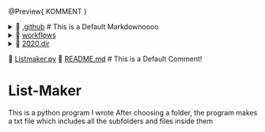 @Preview{ KOMMENT }

<details><summary>📂 <a href="./.github">.github</a>   # This is a Default Markdownoooo
<details><summary>📂 <a href="./.github/workflows">workflows</a> <span></span>
</summary><blockquote>📄 <a href="./.github/workflows/pythonpackage.yml">pythonpackage.yml</a> </blockquote></details></blockquote></details>

<details><summary>📂 <a href="./2020.dir">2020.dir</a> <span></span>
</summary><blockquote>📄 <a href="./2020.dir/abc.txt">abc.txt</a> </blockquote></details>

📄 <a href="./Listmaker.py">Listmaker.py</a> 
📄 <a href="./README.md">README.md</a>    # This is a Default Comment!
</pre></big>

# List-Maker

This is a python program I wrote
After choosing a folder, the program makes a txt file which includes all the subfolders and files inside them

